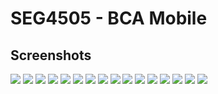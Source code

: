 # SEG4505 - BCA Mobile

## Screenshots

![](./screenshots/screenshot1.jpg)
![](./screenshots/screenshot2.jpg)
![](./screenshots/screenshot3.jpg)
![](./screenshots/screenshot4.jpg)
![](./screenshots/screenshot5.jpg)
![](./screenshots/screenshot6.jpg)
![](./screenshots/screenshot7.jpg)
![](./screenshots/screenshot8.jpg)
![](./screenshots/screenshot9.jpg)
![](./screenshots/screenshot10.jpg)
![](./screenshots/screenshot11.jpg)
![](./screenshots/screenshot12.jpg)
![](./screenshots/screenshot13.jpg)
![](./screenshots/screenshot14.jpg)
![](./screenshots/screenshot15.jpg)
![](./screenshots/screenshot16.jpg)